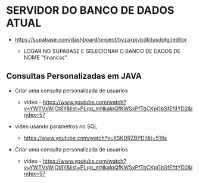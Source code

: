 # SERVIDOR DO BANCO DE DADOS ATUAL
* https://supabase.com/dashboard/project/byzaxpjvbdkjtusdqtgj/editor

   * LOGAR NO SUPABASE E SELECIONAR O BANCO DE DADOS DE NOME "financas"

## Consultas Personalizadas em JAVA 
* Criar uma consulta personalizada de usuarios
     * video - https://www.youtube.com/watch?v=YWTVxWjCt8Y&list=PLqq_mNkalpQfKWSxPfTqCKpGbSfEfdYD2&index=57

* video usando parametros no SQL
     * https://www.youtube.com/watch?v=XSKDRZBPDII&t=518s

* Criar uma consulta personalizada de usuarios
    * video - https://www.youtube.com/watch?v=YWTVxWjCt8Y&list=PLqq_mNkalpQfKWSxPfTqCKpGbSfEfdYD2&index=57


